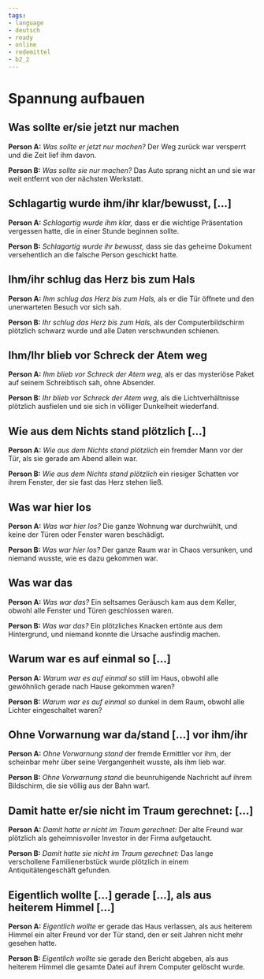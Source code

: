 ```yaml
---
tags:
- language
- deutsch
- ready
- online
- redemittel
- b2_2
---
```


# Spannung aufbauen

## Was sollte er/sie jetzt nur machen

__Person A:__ _Was sollte er jetzt nur machen?_ Der Weg zurück war versperrt und die Zeit lief ihm davon.

__Person B:__ _Was sollte sie nur machen?_ Das Auto sprang nicht an und sie war weit entfernt von der nächsten Werkstatt.

## Schlagartig wurde ihm/ihr klar/bewusst, [...]

__Person A:__ _Schlagartig wurde ihm klar,_ dass er die wichtige Präsentation vergessen hatte, die in einer Stunde beginnen sollte.

__Person B:__ _Schlagartig wurde ihr bewusst,_ dass sie das geheime Dokument versehentlich an die falsche Person geschickt hatte.

## Ihm/ihr schlug das Herz bis zum Hals

__Person A:__ _Ihm schlug das Herz bis zum Hals,_ als er die Tür öffnete und den unerwarteten Besuch vor sich sah.

__Person B:__ _Ihr schlug das Herz bis zum Hals,_ als der Computerbildschirm plötzlich schwarz wurde und alle Daten verschwunden schienen.

## Ihm/Ihr blieb vor Schreck der Atem weg

__Person A:__ _Ihm blieb vor Schreck der Atem weg,_ als er das mysteriöse Paket auf seinem Schreibtisch sah, ohne Absender.

__Person B:__ _Ihr blieb vor Schreck der Atem weg,_ als die Lichtverhältnisse plötzlich ausfielen und sie sich in völliger Dunkelheit wiederfand.

## Wie aus dem Nichts stand plötzlich [...]

__Person A:__ _Wie aus dem Nichts stand plötzlich_ ein fremder Mann vor der Tür, als sie gerade am Abend allein war.

__Person B:__ _Wie aus dem Nichts stand plötzlich_ ein riesiger Schatten vor ihrem Fenster, der sie fast das Herz stehen ließ.

## Was war hier los

__Person A:__ _Was war hier los?_ Die ganze Wohnung war durchwühlt, und keine der Türen oder Fenster waren beschädigt.

__Person B:__ _Was war hier los?_ Der ganze Raum war in Chaos versunken, und niemand wusste, wie es dazu gekommen war.

## Was war das

__Person A:__ _Was war das?_ Ein seltsames Geräusch kam aus dem Keller, obwohl alle Fenster und Türen geschlossen waren.

__Person B:__ _Was war das?_ Ein plötzliches Knacken ertönte aus dem Hintergrund, und niemand konnte die Ursache ausfindig machen.

## Warum war es auf einmal so [...]

__Person A:__ _Warum war es auf einmal so_ still im Haus, obwohl alle gewöhnlich gerade nach Hause gekommen waren?

__Person B:__ _Warum war es auf einmal so_ dunkel in dem Raum, obwohl alle Lichter eingeschaltet waren?

## Ohne Vorwarnung war da/stand [...] vor ihm/ihr

__Person A:__ _Ohne Vorwarnung stand_ der fremde Ermittler vor ihm, der scheinbar mehr über seine Vergangenheit wusste, als ihm lieb war.

__Person B:__ _Ohne Vorwarnung stand_ die beunruhigende Nachricht auf ihrem Bildschirm, die sie völlig aus der Bahn warf.

## Damit hatte er/sie nicht im Traum gerechnet: [...]

__Person A:__ _Damit hatte er nicht im Traum gerechnet:_ Der alte Freund war plötzlich als geheimnisvoller Investor in der Firma aufgetaucht.

__Person B:__ _Damit hatte sie nicht im Traum gerechnet:_ Das lange verschollene Familienerbstück wurde plötzlich in einem Antiquitätengeschäft gefunden.

## Eigentlich wollte [...] gerade [...], als aus heiterem Himmel [...]

__Person A:__ _Eigentlich wollte_ er gerade das Haus verlassen, als aus heiterem Himmel ein alter Freund vor der Tür stand, den er seit Jahren nicht mehr gesehen hatte.

__Person B:__ _Eigentlich wollte_ sie gerade den Bericht abgeben, als aus heiterem Himmel die gesamte Datei auf ihrem Computer gelöscht wurde.
